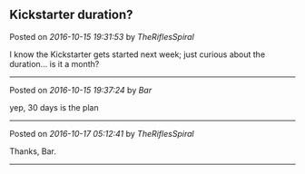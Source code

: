 ## Kickstarter duration?
Posted on *2016-10-15 19:31:53* by *TheRiflesSpiral*

I know the Kickstarter gets started next week; just curious about the duration... is it a month?

---

Posted on *2016-10-15 19:37:24* by *Bar*

yep, 30 days is the plan

---

Posted on *2016-10-17 05:12:41* by *TheRiflesSpiral*

Thanks, Bar.

---

